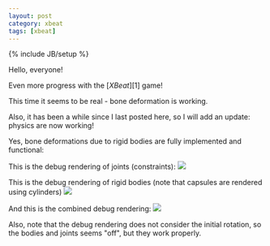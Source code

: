 ```yaml
---
layout: post
category: xbeat
tags: [xbeat]
---
```

{% include JB/setup %}

Hello, everyone!

Even more progress with the [_XBeat_][1] game! 

This time it seems to be real - bone deformation is working.

Also, it has been a while since I last posted here, so I will add an update: physics are now working!

Yes, bone deformations due to rigid bodies are fully implemented and functional:

This is the debug rendering of joints (constraints):
<img class="img-responsive" src="http://i.imgur.com/dGlF795.png"/>

This is the debug rendering of rigid bodies (note that capsules are rendered using cylinders)
<img class="img-responsive" src="http://i.imgur.com/6CFADdw.png"/>

And this is the combined debug rendering: 
<img class="img-responsive" src="http://i.imgur.com/KHk6ejQ.png"/>

Also, note that the debug rendering does not consider the initial rotation, so the bodies and joints seems "off", but they work properly.